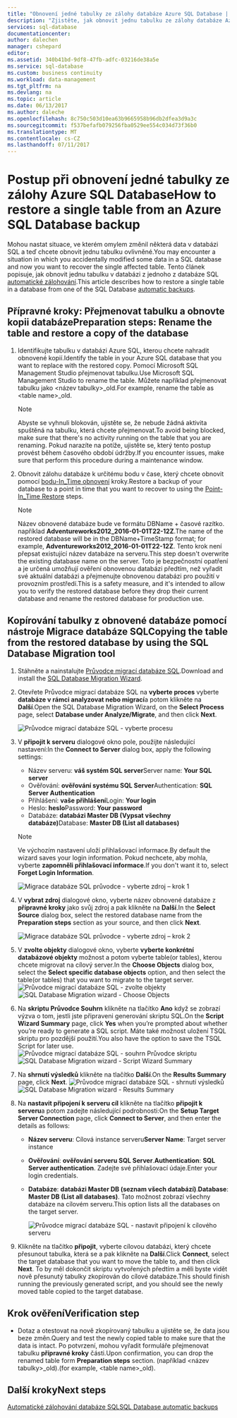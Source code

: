 ```yaml
---
title: "Obnovení jedné tabulky ze zálohy databáze Azure SQL Database | Microsoft Docs"
description: "Zjistěte, jak obnovit jednu tabulku ze zálohy databáze Azure SQL Database."
services: sql-database
documentationcenter: 
author: dalechen
manager: cshepard
editor: 
ms.assetid: 340b41bd-9df8-47fb-adfc-03216de38a5e
ms.service: sql-database
ms.custom: business continuity
ms.workload: data-management
ms.tgt_pltfrm: na
ms.devlang: na
ms.topic: article
ms.date: 06/13/2017
ms.author: daleche
ms.openlocfilehash: 8c750c503d10ea63b9665958b96db2dfea3d9a3c
ms.sourcegitcommit: f537befafb079256fba0529ee554c034d73f36b0
ms.translationtype: MT
ms.contentlocale: cs-CZ
ms.lasthandoff: 07/11/2017
---
```

# <a name="how-to-restore-a-single-table-from-an-azure-sql-database-backup"></a><span data-ttu-id="cec35-103">Postup při obnovení jedné tabulky ze zálohy Azure SQL Database</span><span class="sxs-lookup"><span data-stu-id="cec35-103">How to restore a single table from an Azure SQL Database backup</span></span>
<span data-ttu-id="cec35-104">Mohou nastat situace, ve kterém omylem změnil některá data v databázi SQL a teď chcete obnovit jednu tabulku ovlivněné.</span><span class="sxs-lookup"><span data-stu-id="cec35-104">You may encounter a situation in which you accidentally modified some data in a SQL database and now you want to recover the single affected table.</span></span> <span data-ttu-id="cec35-105">Tento článek popisuje, jak obnovit jednu tabulku v databázi z jednoho z databáze SQL [automatické zálohování](sql-database-automated-backups.md).</span><span class="sxs-lookup"><span data-stu-id="cec35-105">This article describes how to restore a single table in a database from one of the SQL Database [automatic backups](sql-database-automated-backups.md).</span></span>

## <a name="preparation-steps-rename-the-table-and-restore-a-copy-of-the-database"></a><span data-ttu-id="cec35-106">Přípravné kroky: Přejmenovat tabulku a obnovte kopii databáze</span><span class="sxs-lookup"><span data-stu-id="cec35-106">Preparation steps: Rename the table and restore a copy of the database</span></span>
1. <span data-ttu-id="cec35-107">Identifikujte tabulku v databázi Azure SQL, kterou chcete nahradit obnovené kopií.</span><span class="sxs-lookup"><span data-stu-id="cec35-107">Identify the table in your Azure SQL database that you want to replace with the restored copy.</span></span> <span data-ttu-id="cec35-108">Pomocí Microsoft SQL Management Studio přejmenovat tabulku.</span><span class="sxs-lookup"><span data-stu-id="cec35-108">Use Microsoft SQL Management Studio to rename the table.</span></span> <span data-ttu-id="cec35-109">Můžete například přejmenovat tabulku jako &lt;název tabulky&gt;_old.</span><span class="sxs-lookup"><span data-stu-id="cec35-109">For example, rename the table as &lt;table name&gt;_old.</span></span>
   
   > [!NOTE]
   > <span data-ttu-id="cec35-110">Abyste se vyhnuli blokován, ujistěte se, že nebude žádná aktivita spuštěná na tabulku, která chcete přejmenovat.</span><span class="sxs-lookup"><span data-stu-id="cec35-110">To avoid being blocked, make sure that there's no activity running on the table that you are renaming.</span></span> <span data-ttu-id="cec35-111">Pokud narazíte na potíže, ujistěte se, který tento postup provést během časového období údržby.</span><span class="sxs-lookup"><span data-stu-id="cec35-111">If you encounter issues, make sure that perform this procedure during a maintenance window.</span></span>
   >

2. <span data-ttu-id="cec35-112">Obnovit zálohu databáze k určitému bodu v čase, který chcete obnovit pomocí [bodu-In_Time obnovení](sql-database-recovery-using-backups.md#point-in-time-restore) kroky.</span><span class="sxs-lookup"><span data-stu-id="cec35-112">Restore a backup of your database to a point in time that you want to recover to using the [Point-In_Time Restore](sql-database-recovery-using-backups.md#point-in-time-restore) steps.</span></span>
   
   > [!NOTE]
   > <span data-ttu-id="cec35-113">Název obnovené databáze bude ve formátu DBName + časové razítko. například **Adventureworks2012_2016-01-01T22-12Z**.</span><span class="sxs-lookup"><span data-stu-id="cec35-113">The name of the restored database will be in the DBName+TimeStamp format; for example, **Adventureworks2012_2016-01-01T22-12Z**.</span></span> <span data-ttu-id="cec35-114">Tento krok není přepsat existující název databáze na serveru.</span><span class="sxs-lookup"><span data-stu-id="cec35-114">This step doesn't overwrite the existing database name on the server.</span></span> <span data-ttu-id="cec35-115">Toto je bezpečnostní opatření a je určená umožňují ověření obnovenou databázi předtím, než vyřadit své aktuální databázi a přejmenujte obnovenou databázi pro použití v provozním prostředí.</span><span class="sxs-lookup"><span data-stu-id="cec35-115">This is a safety measure, and it's intended to allow you to verify the restored database before they drop their current database and rename the restored database for production use.</span></span>
   
## <a name="copying-the-table-from-the-restored-database-by-using-the-sql-database-migration-tool"></a><span data-ttu-id="cec35-116">Kopírování tabulky z obnovené databáze pomocí nástroje Migrace databáze SQL</span><span class="sxs-lookup"><span data-stu-id="cec35-116">Copying the table from the restored database by using the SQL Database Migration tool</span></span>

1. <span data-ttu-id="cec35-117">Stáhněte a nainstalujte [Průvodce migrací databáze SQL](https://sqlazuremw.codeplex.com).</span><span class="sxs-lookup"><span data-stu-id="cec35-117">Download and install the [SQL Database Migration Wizard](https://sqlazuremw.codeplex.com).</span></span>
2. <span data-ttu-id="cec35-118">Otevřete Průvodce migrací databáze SQL na **vyberte proces** vyberte **databáze v rámci analyzovat nebo migrací**a potom klikněte na **Další**.</span><span class="sxs-lookup"><span data-stu-id="cec35-118">Open the SQL Database Migration Wizard, on the **Select Process** page, select **Database under Analyze/Migrate**, and then click **Next**.</span></span>

   ![Průvodce migrací databáze SQL - vyberte procesu](./media/sql-database-cloud-migrate-restore-single-table-azure-backup/1.png)

3. <span data-ttu-id="cec35-120">V **připojit k serveru** dialogové okno pole, použijte následující nastavení:</span><span class="sxs-lookup"><span data-stu-id="cec35-120">In the **Connect to Server** dialog box, apply the following settings:</span></span>

   * <span data-ttu-id="cec35-121">Název serveru: **váš systém SQL server**</span><span class="sxs-lookup"><span data-stu-id="cec35-121">Server name: **Your SQL server**</span></span>
   * <span data-ttu-id="cec35-122">Ověřování: **ověřování systému SQL Server**</span><span class="sxs-lookup"><span data-stu-id="cec35-122">Authentication: **SQL Server Authentication**</span></span>
   * <span data-ttu-id="cec35-123">Přihlášení: **vaše přihlášení**</span><span class="sxs-lookup"><span data-stu-id="cec35-123">Login: **Your login**</span></span>
   * <span data-ttu-id="cec35-124">Heslo: **heslo**</span><span class="sxs-lookup"><span data-stu-id="cec35-124">Password: **Your password**</span></span>
   * <span data-ttu-id="cec35-125">Databáze: **databázi Master DB (Vypsat všechny databáze)**</span><span class="sxs-lookup"><span data-stu-id="cec35-125">Database: **Master DB (List all databases)**</span></span>
   
   > [!NOTE]
   > <span data-ttu-id="cec35-126">Ve výchozím nastavení uloží přihlašovací informace.</span><span class="sxs-lookup"><span data-stu-id="cec35-126">By default the wizard saves your login information.</span></span> <span data-ttu-id="cec35-127">Pokud nechcete, aby mohla, vyberte **zapomněli přihlašovací informace**.</span><span class="sxs-lookup"><span data-stu-id="cec35-127">If you don't want it to, select **Forget Login Information**.</span></span>
   >
   
     ![Migrace databáze SQL průvodce - vyberte zdroj – krok 1](./media/sql-database-cloud-migrate-restore-single-table-azure-backup/2.png)
4. <span data-ttu-id="cec35-129">V **vybrat zdroj** dialogové okno, vyberte název obnovené databáze z **přípravné kroky** jako svůj zdroj a pak klikněte na **Další**.</span><span class="sxs-lookup"><span data-stu-id="cec35-129">In the **Select Source** dialog box, select the restored database name from the **Preparation steps** section as your source, and then click **Next**.</span></span>
   
    ![Migrace databáze SQL průvodce - vyberte zdroj – krok 2](./media/sql-database-cloud-migrate-restore-single-table-azure-backup/3.png)
5. <span data-ttu-id="cec35-131">V **zvolte objekty** dialogové okno, vyberte **vyberte konkrétní databázové objekty** možnost a potom vyberte table(or tables), kterou chcete migrovat na cílový server.</span><span class="sxs-lookup"><span data-stu-id="cec35-131">In the **Choose Objects** dialog box, select the **Select specific database objects** option, and then select the table(or tables) that you want to migrate to the target server.</span></span>
   <span data-ttu-id="cec35-132">![Průvodce migrací databáze SQL - zvolte objekty](./media/sql-database-cloud-migrate-restore-single-table-azure-backup/4.png)</span><span class="sxs-lookup"><span data-stu-id="cec35-132">![SQL Database Migration wizard - Choose Objects](./media/sql-database-cloud-migrate-restore-single-table-azure-backup/4.png)</span></span>
6. <span data-ttu-id="cec35-133">Na **skriptu Průvodce Souhrn** klikněte na tlačítko **Ano** když se zobrazí výzva o tom, jestli jste připraveni generování skriptu SQL.</span><span class="sxs-lookup"><span data-stu-id="cec35-133">On the **Script Wizard Summary** page, click **Yes** when you’re prompted about whether you’re ready to generate a SQL script.</span></span> <span data-ttu-id="cec35-134">Máte také možnost uložení TSQL skriptu pro pozdější použití.</span><span class="sxs-lookup"><span data-stu-id="cec35-134">You also have the option to save the TSQL Script for later use.</span></span>
   <span data-ttu-id="cec35-135">![Průvodce migrací databáze SQL - souhrn Průvodce skriptu](./media/sql-database-cloud-migrate-restore-single-table-azure-backup/5.png)</span><span class="sxs-lookup"><span data-stu-id="cec35-135">![SQL Database Migration wizard - Script Wizard Summary](./media/sql-database-cloud-migrate-restore-single-table-azure-backup/5.png)</span></span>
7. <span data-ttu-id="cec35-136">Na **shrnutí výsledků** klikněte na tlačítko **Další**.</span><span class="sxs-lookup"><span data-stu-id="cec35-136">On the **Results Summary** page, click **Next**.</span></span>
   <span data-ttu-id="cec35-137">![Průvodce migrací databáze SQL - shrnutí výsledků](./media/sql-database-cloud-migrate-restore-single-table-azure-backup/6.png)</span><span class="sxs-lookup"><span data-stu-id="cec35-137">![SQL Database Migration wizard - Results Summary](./media/sql-database-cloud-migrate-restore-single-table-azure-backup/6.png)</span></span>
8. <span data-ttu-id="cec35-138">Na **nastavit připojení k serveru cíl** klikněte na tlačítko **připojit k serveru**a potom zadejte následující podrobnosti:</span><span class="sxs-lookup"><span data-stu-id="cec35-138">On the **Setup Target Server Connection** page, click **Connect to Server**, and then enter the details as follows:</span></span>
   
   * <span data-ttu-id="cec35-139">**Název serveru**: Cílová instance serveru</span><span class="sxs-lookup"><span data-stu-id="cec35-139">**Server Name**: Target server instance</span></span>
   * <span data-ttu-id="cec35-140">**Ověřování**: **ověřování serveru SQL Server**.</span><span class="sxs-lookup"><span data-stu-id="cec35-140">**Authentication**: **SQL Server authentication**.</span></span> <span data-ttu-id="cec35-141">Zadejte své přihlašovací údaje.</span><span class="sxs-lookup"><span data-stu-id="cec35-141">Enter your login credentials.</span></span>
   * <span data-ttu-id="cec35-142">**Databáze**: **databázi Master DB (seznam všech databází)**.</span><span class="sxs-lookup"><span data-stu-id="cec35-142">**Database**: **Master DB (List all databases)**.</span></span> <span data-ttu-id="cec35-143">Tato možnost zobrazí všechny databáze na cílovém serveru.</span><span class="sxs-lookup"><span data-stu-id="cec35-143">This option lists all the databases on the target server.</span></span>
     
     ![Průvodce migrací databáze SQL - nastavit připojení k cílového serveru](./media/sql-database-cloud-migrate-restore-single-table-azure-backup/7.png)
9. <span data-ttu-id="cec35-145">Klikněte na tlačítko **připojit**, vyberte cílovou databázi, který chcete přesunout tabulka, která se a pak klikněte na **Další**.</span><span class="sxs-lookup"><span data-stu-id="cec35-145">Click **Connect**, select the target database that you want to move the table to, and then click **Next**.</span></span> <span data-ttu-id="cec35-146">To by měl dokončit skriptu vytvořených předtím a měli byste vidět nově přesunutý tabulky zkopírován do cílové databáze.</span><span class="sxs-lookup"><span data-stu-id="cec35-146">This should finish running the previously generated script, and you should see the newly moved table copied to the target database.</span></span>

## <a name="verification-step"></a><span data-ttu-id="cec35-147">Krok ověření</span><span class="sxs-lookup"><span data-stu-id="cec35-147">Verification step</span></span>

- <span data-ttu-id="cec35-148">Dotaz a otestovat na nově zkopírovaný tabulku a ujistěte se, že data jsou beze změn.</span><span class="sxs-lookup"><span data-stu-id="cec35-148">Query and test the newly copied table to make sure that the data is intact.</span></span> <span data-ttu-id="cec35-149">Po potvrzení, mohou vyřadit formuláře přejmenovat tabulku **přípravné kroky** části.</span><span class="sxs-lookup"><span data-stu-id="cec35-149">Upon confirmation, you can drop the renamed table form **Preparation steps** section.</span></span> <span data-ttu-id="cec35-150">(například &lt;název tabulky&gt;_old).</span><span class="sxs-lookup"><span data-stu-id="cec35-150">(for example, &lt;table name&gt;_old).</span></span>

## <a name="next-steps"></a><span data-ttu-id="cec35-151">Další kroky</span><span class="sxs-lookup"><span data-stu-id="cec35-151">Next steps</span></span>
[<span data-ttu-id="cec35-152">Automatické zálohování databáze SQL</span><span class="sxs-lookup"><span data-stu-id="cec35-152">SQL Database automatic backups</span></span>](sql-database-automated-backups.md)

